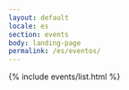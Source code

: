 ```yaml
---
layout: default
locale: es
section: events
body: landing-page
permalink: /es/eventos/
---
```


{% include events/list.html %}
